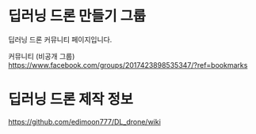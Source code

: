 # 딥러닝 드론 만들기 그룹
딥러닝 드론  커뮤니티 페이지입니다.

커뮤니티 (비공개 그룹)
https://www.facebook.com/groups/2017423898535347/?ref=bookmarks

# 딥러닝 드론 제작 정보
https://github.com/edimoon777/DL_drone/wiki
